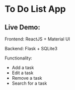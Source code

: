 # To Do List App

## Live Demo:

Frontend: ReactJS + Material UI

Backend: Flask + SQLite3

Functionality:

* Add a task
* Edit a task
* Remove a task
* Search for a task
